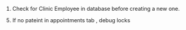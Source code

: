 1. Check for Clinic Employee in database before creating a new one.
<!-- 2. Auto location enable feautures. -->
<!-- 3. Clinic list in clinic select screen. -->
<!-- 4. Adding the clinic to doctors object also. -->
5. If no pateint in appointments tab , debug locks